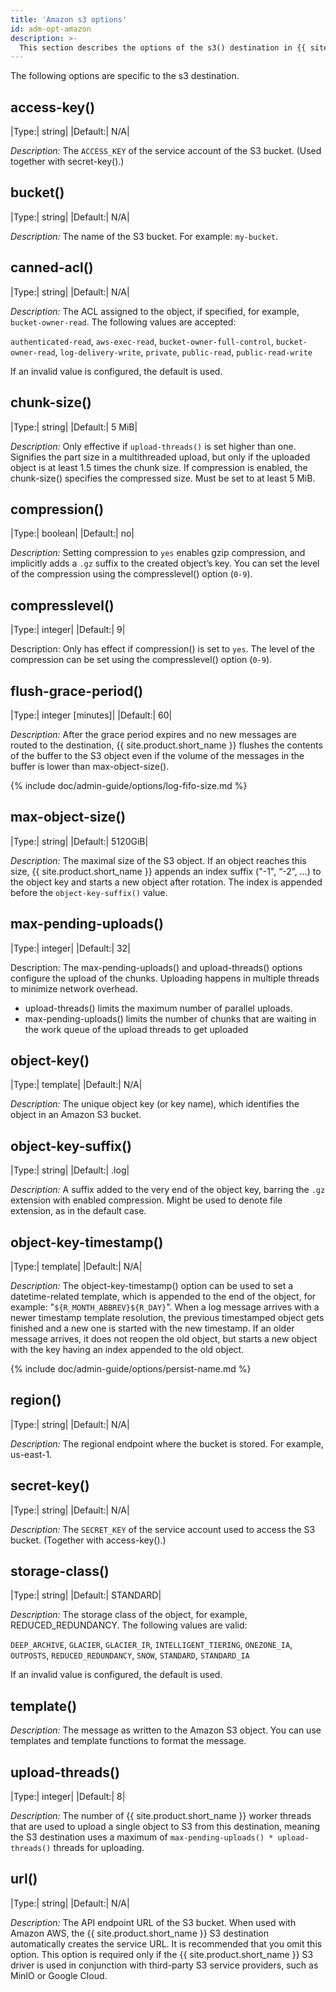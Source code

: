 ```yaml
---
title: 'Amazon s3 options'
id: adm-opt-amazon
description: >-
  This section describes the options of the s3() destination in {{ site.product.short_name }}.
---
```


The following options are specific to the s3 destination.

## access-key()

|Type:|   string|
|Default:|           N/A|

*Description:* The `ACCESS_KEY` of the service account of the S3 bucket. (Used together with secret-key().)

## bucket()

|Type:|   string|
|Default:|           N/A|

*Description:* The name of the S3 bucket.
For example: `my-bucket`.

## canned-acl()

|Type:|   string|
|Default:|           N/A|

*Description:* The ACL assigned to the object, if specified, for example, `bucket-owner-read`. The following values are accepted:

`authenticated-read`, `aws-exec-read`, `bucket-owner-full-control`,
`bucket-owner-read`, `log-delivery-write`, `private`, `public-read`, `public-read-write`

If an invalid value is configured, the default is used.

## chunk-size()

|Type:|   string|
|Default:|           5 MiB|

*Description:* Only effective if `upload-threads()` is set higher than one. Signifies the part size in a multithreaded upload, but only if the uploaded object is at least 1.5 times the chunk size. If compression is enabled, the chunk-size() specifies the compressed size. Must be set to at least 5 MiB.

## compression()

|Type:|   boolean|
|Default:|           no|

*Description:* Setting compression to `yes` enables gzip compression, and implicitly adds a `.gz` suffix to the created object’s key. You can set the level of the compression using the compresslevel() option (`0-9`).

## compresslevel()

|Type:|   integer|
|Default:|           9|

Description: Only has effect if compression() is set to `yes`. The level of the compression can be set using the compresslevel() option (`0-9`).

## flush-grace-period()

|Type:|   integer [minutes]|
|Default:|           60|

*Description:* After the grace period expires and no new messages are routed to the destination, {{ site.product.short_name }} flushes the contents of the buffer to the S3 object even if the volume of the messages in the buffer is lower than max-object-size().

{% include doc/admin-guide/options/log-fifo-size.md %}

## max-object-size()

|Type:|   string|
|Default:|           5120GiB|

*Description:* The maximal size of the S3 object. If an object reaches this size, {{ site.product.short_name }} appends an index suffix ("-1", “-2”, …) to the object key and starts a new object after rotation. The index is appended before the `object-key-suffix()` value.

## max-pending-uploads()

|Type:|   integer|
|Default:|           32|

Description: The max-pending-uploads() and upload-threads() options configure the upload of the chunks. Uploading happens in multiple threads to minimize network overhead.

* upload-threads() limits the maximum number of parallel uploads.
* max-pending-uploads() limits the number of chunks that are waiting in the work queue of the upload threads to get uploaded

## object-key()

|Type:|   template|
|Default:|           N/A|

*Description:* The unique object key (or key name), which identifies the object in an Amazon S3 bucket.

## object-key-suffix()

|Type:|   string|
|Default:|          .log|

*Description:* A suffix added to the very end of the object key, barring the `.gz` extension with enabled compression. Might be used to denote file extension, as in the default case.

## object-key-timestamp()

|Type:|   template|
|Default:|           N/A|

*Description:* The object-key-timestamp() option can be used to set a datetime-related template, which is appended to the end of the object, for example: "`${R_MONTH_ABBREV}${R_DAY}`". When a log message arrives with a newer timestamp template resolution, the previous timestamped object gets finished and a new one is started with the new timestamp. If an older message arrives, it does not reopen the old object, but starts a new object with the key having an index appended to the old object.

{% include doc/admin-guide/options/persist-name.md %}

## region()

|Type:|   string|
|Default:|           N/A|

*Description:* The regional endpoint where the bucket is stored. For example, us-east-1.

## secret-key()

|Type:|   string|
|Default:|           N/A|

*Description:* The `SECRET_KEY` of the service account used to access the S3 bucket. (Together with access-key().)

## storage-class()

|Type:|   string|
|Default:|           STANDARD|

*Description:* The storage class of the object, for example, REDUCED_REDUNDANCY. The following values are valid:

`DEEP_ARCHIVE`, `GLACIER`, `GLACIER_IR`, `INTELLIGENT_TIERING`, `ONEZONE_IA`, `OUTPOSTS`, `REDUCED_REDUNDANCY`, `SNOW`, `STANDARD`, `STANDARD_IA`

If an invalid value is configured, the default is used.

## template()

*Description:* The message as written to the Amazon S3 object. You can use templates and template functions to format the message.

## upload-threads()

|Type:|   integer|
|Default:|           8|

*Description:* The number of {{ site.product.short_name }} worker threads that are used to upload a single object to S3 from this destination, meaning the S3 destination uses a maximum of `max-pending-uploads() * upload-threads()` threads for uploading.

## url()

|Type:|   string|
|Default:|           N/A|

*Description:* The API endpoint URL of the S3 bucket. When used with Amazon AWS, the {{ site.product.short_name }} S3 destination automatically creates the service URL. It is recommended that you omit this option. This option is required only if the {{ site.product.short_name }} S3 driver is used in conjunction with third-party S3 service providers, such as MinIO or Google Cloud.
